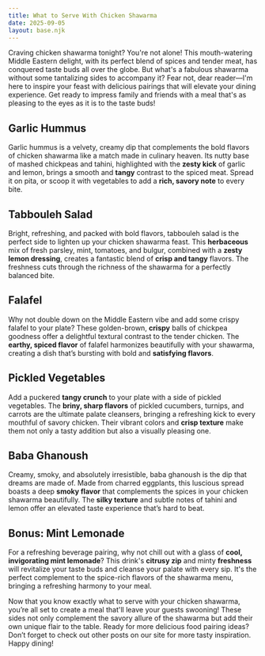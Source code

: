 ```yaml
---
title: What to Serve With Chicken Shawarma
date: 2025-09-05
layout: base.njk
---
```


Craving chicken shawarma tonight? You're not alone! This mouth-watering Middle Eastern delight, with its perfect blend of spices and tender meat, has conquered taste buds all over the globe. But what's a fabulous shawarma without some tantalizing sides to accompany it? Fear not, dear reader—I'm here to inspire your feast with delicious pairings that will elevate your dining experience. Get ready to impress family and friends with a meal that's as pleasing to the eyes as it is to the taste buds!

## **Garlic Hummus**

Garlic hummus is a velvety, creamy dip that complements the bold flavors of chicken shawarma like a match made in culinary heaven. Its nutty base of mashed chickpeas and tahini, highlighted with the **zesty kick** of garlic and lemon, brings a smooth and **tangy** contrast to the spiced meat. Spread it on pita, or scoop it with vegetables to add a **rich, savory note** to every bite.

## **Tabbouleh Salad**

Bright, refreshing, and packed with bold flavors, tabbouleh salad is the perfect side to lighten up your chicken shawarma feast. This **herbaceous** mix of fresh parsley, mint, tomatoes, and bulgur, combined with a **zesty lemon dressing**, creates a fantastic blend of **crisp and tangy** flavors. The freshness cuts through the richness of the shawarma for a perfectly balanced bite.

## **Falafel**

Why not double down on the Middle Eastern vibe and add some crispy falafel to your plate? These golden-brown, **crispy** balls of chickpea goodness offer a delightful textural contrast to the tender chicken. The **earthy, spiced flavor** of falafel harmonizes beautifully with your shawarma, creating a dish that’s bursting with bold and **satisfying flavors**.

## **Pickled Vegetables**

Add a puckered **tangy crunch** to your plate with a side of pickled vegetables. The **briny, sharp flavors** of pickled cucumbers, turnips, and carrots are the ultimate palate cleansers, bringing a refreshing kick to every mouthful of savory chicken. Their vibrant colors and **crisp texture** make them not only a tasty addition but also a visually pleasing one.

## **Baba Ghanoush**

Creamy, smoky, and absolutely irresistible, baba ghanoush is the dip that dreams are made of. Made from charred eggplants, this luscious spread boasts a deep **smoky flavor** that complements the spices in your chicken shawarma beautifully. The **silky texture** and subtle notes of tahini and lemon offer an elevated taste experience that’s hard to beat.

## **Bonus: Mint Lemonade**

For a refreshing beverage pairing, why not chill out with a glass of **cool, invigorating mint lemonade**? This drink's **citrusy zip** and minty **freshness** will revitalize your taste buds and cleanse your palate with every sip. It's the perfect complement to the spice-rich flavors of the shawarma menu, bringing a refreshing harmony to your meal.

Now that you know exactly what to serve with your chicken shawarma, you’re all set to create a meal that'll leave your guests swooning! These sides not only complement the savory allure of the shawarma but add their own unique flair to the table. Ready for more delicious food pairing ideas? Don’t forget to check out other posts on our site for more tasty inspiration. Happy dining!